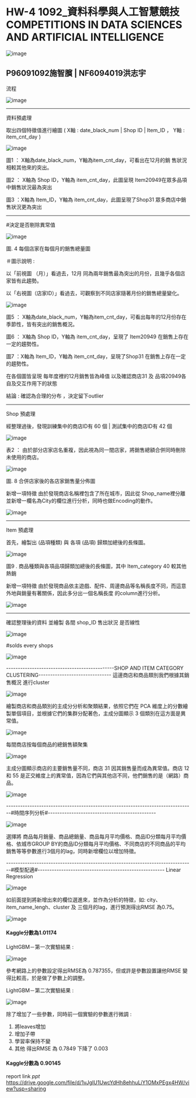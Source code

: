 # HW-4  1092_資料科學與人工智慧競技  COMPETITIONS IN DATA SCIENCES AND ARTIFICIAL INTELLIGENCE



![image](https://user-images.githubusercontent.com/73217181/122633732-9b490a00-d10c-11eb-9a39-bcf4c9a3cabc.png)


P96091092施智臏   |   NF6094019洪志宇 
--------------------------------------------------------------------------------------------------------------------------------------------------------------------------------
流程


![image](https://user-images.githubusercontent.com/73217181/122633303-7358a700-d10a-11eb-829e-6255098a8a90.png)



--------------------------------------------------------------------------------------------------------------------------------------------------------------------------------
資料預處理

取出四個特徵值進行繪圖
( X軸 : date_black_num   |   Shop ID   |   Item_ID  ，   Y軸 : item_cnt_day  ) 


![image](https://user-images.githubusercontent.com/73217181/122633368-df3b0f80-d10a-11eb-95f6-2b1c110a28e9.png)


圖1 ： X軸為date_black_num，Y軸為item_cnt_day，可看出在12月的銷    售狀況相較其他來的突出。

圖2 ： X軸為 Shop ID，Y軸為 item_cnt_day，此圖呈現 Item20949在眾多品項中銷售狀況最為突出

圖3 ：X軸為 Item_ID，Y軸為 item_cnt_day，此圖呈現了Shop31 眾多商店中銷售狀況更為突出

--------------------------------------------------------------------------------------------------------------------------------------------------------------------------------
#決定是否剔除異常值


![image](https://user-images.githubusercontent.com/73217181/121851705-04054080-cd21-11eb-9733-b3183e52e1f1.png)


圖. 4  每個店家在每個月的銷售總量圖

＃圖示說明 : 

以「前視圖 （月）」看過去，12月 同為兩年銷售最為突出的月份，且幾乎各個店家皆有此趨勢。

以「右視圖（店家ID）」看過去，可觀察到不同店家隨著月份的銷售總量變化。




![image](https://user-images.githubusercontent.com/73217181/122633397-14476200-d10b-11eb-96cf-481761451985.png)
        
        
        
圖5 ： X軸為date_black_num，Y軸為item_cnt_day，可看出每年的12月份存在季節性，皆有突出的銷售概況。

圖6 ： X軸為 Shop ID，Y軸為 item_cnt_day，呈現了 Item20949 在銷售上存在一定的趨勢性。

圖7 ：X軸為 Item_ID，Y軸為 item_cnt_day，呈現了Shop31 在銷售上存在一定的趨勢性。


在各個圖皆呈現 每年度裡的12月銷售皆為峰值
以及確認商店31 及 品項20949各自及交互作用下的狀態

結論 :  確認為合理的分布 ，決定留下outlier

--------------------------------------------------------------------------------------------------------------------------------------------------------------------------------
Shop  預處理

經整理過後，發現訓練集中的商店ID有 60 個  |  測試集中的商店ID有 42 個 

![image](https://user-images.githubusercontent.com/73217181/122633426-3b059880-d10b-11eb-979d-76fa546fd41e.png)



表2 ： 由於部分店家店名重複，因此視為同一間店家，將銷售總額合併同時刪除未使用的商店。



![image](https://user-images.githubusercontent.com/73217181/122633449-507ac280-d10b-11eb-8352-a80fc7c20f9a.png)

圖. 8   合併店家後的各店家銷售量分佈圖 



新增一項特徵
由於發現商店名稱裡包含了所在城市，因此從 Shop_name裡分離並新增一欄名為City的欄位進行分析，同時也做Encoding的動作。


![image](https://user-images.githubusercontent.com/73217181/122633461-6c7e6400-d10b-11eb-8b66-aec46b6957ea.png)

--------------------------------------------------------------------------------------------------------------------------------------------------------------------------------
Item  預處理

首先，繪製出 (品項種類) 與 各項 (品項) 歸類加總後的長條圖。

![image](https://user-images.githubusercontent.com/73217181/122633477-8029ca80-d10b-11eb-8962-e780bb32adad.png)

圖9 .  商品種類與各項品項歸類加總後的長條圖，其中 Item_category 40 較其他熱銷


新增一項特徵
由於發現商品依主遊戲、配件、周邊商品等名稱長度不同，而這意外地與銷量有著關係，因此多分出一個名稱長度 的column進行分析。

![image](https://user-images.githubusercontent.com/73217181/122633791-fbd84700-d10c-11eb-9706-f62cd16ef32d.png)


--------------------------------------------------------------------------------------------------------------------------------------------------------------------------------

確認整理後的資料 並繪製  各間   shop_ID 售出狀況  是否線性
 
![image](https://user-images.githubusercontent.com/73217181/121851457-bd174b00-cd20-11eb-83a4-f5edbc6d03a5.png)


#solds every shops


![image](https://user-images.githubusercontent.com/73217181/121851590-e506ae80-cd20-11eb-9765-6a724a6ad3f5.png)



----------------------------------------------SHOP AND ITEM CATEGORY CLUSTERING-------------------------------
這邊商店和商品類別我們根據其銷售概況 進行cluster

![image](https://user-images.githubusercontent.com/73217181/122633544-bcf5c180-d10b-11eb-90fb-c58c995ebbf6.png)


繪製商店和商品類別的主成分分析和聚類結果，依照它們在 PCA 維度上的分數繪製單個項目，並根據它們的集群分配著色，主成分圖顯示 3 個類別在這方面是異常值。


![image](https://user-images.githubusercontent.com/73217181/122633554-caab4700-d10b-11eb-8861-4b4678f16d88.png)


每間商店按每個商品的總銷售額聚集

![image](https://user-images.githubusercontent.com/73217181/122633563-dac32680-d10b-11eb-8451-6dedbb77ad79.png)



主成分圖顯示商店的主要銷售量不同，商店 31 因其銷售量而成為異常值。商店 12 和 55 是正交維度上的異常值，因為它們與其他店不同，他們銷售的是（網路）商品。


![image](https://user-images.githubusercontent.com/73217181/122633583-ef072380-d10b-11eb-838f-0870ce096080.png)



--------------------------------------------------------------------------------#時間序列分析#----------------------------------------------

![image](https://user-images.githubusercontent.com/73217181/122633619-12ca6980-d10c-11eb-9719-f4c4e5d984c8.png)


選擇將 商品每月銷量、商品總銷量、商品每月平均價格、商品ID分類每月平均價格、依城市GROUP BY的商品ID分類每月平均價格、不同商店的不同商品的平均銷售等等參數進行3個月的lag，同時新增欄位以增加特徵。



--------------------------------------------------------------------------------#模型配適#------------------------------------------------------
Linear Regression

![image](https://user-images.githubusercontent.com/73217181/122633646-3beafa00-d10c-11eb-8503-b6caec70806d.png)


如前面提到將新增出來的欄位選進來，並作為分析的特徵，如: city、item_name_lengh、cluster 及  三個月的lag，進行預測得出RMSE 為0.75。

![image](https://user-images.githubusercontent.com/73217181/122633656-473e2580-d10c-11eb-8a2b-24c4273d59ac.png)

 
####    Kaggle分數為1.01174



LightGBM－第一次實驗結果 :



![image](https://user-images.githubusercontent.com/73217181/122633670-57560500-d10c-11eb-93f0-46e035d90b39.png)


參考網路上的參數設定得出RMSE為 0.787355，但或許是參數設置讓他RMSE 變得比較高，於是做了參數上的調整。



LightGBM－第二次實驗結果 :



![image](https://user-images.githubusercontent.com/73217181/122633691-689f1180-d10c-11eb-95bb-a638bd42aa4f.png)


除了增加了一些參數，同時前一個實驗的參數進行微調 :
1.	將leaves增加
2.	增加子帶
3.	學習率保持不變
4.	其他
得出RMSE 為 0.7849   下降了 0.003
####   Kaggle分數為 0.90145





 report link *ppt*
https://drive.google.com/file/d/1vJgIU1UwcYdHh8ehhuLiY1OMxPEgx4HW/view?usp=sharing
